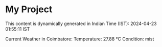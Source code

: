 # My Project

This content is dynamically generated in Indian Time (IST): 2024-04-23 01:55:11 IST


Current Weather in Coimbatore:
Temperature: 27.88 °C
Condition: mist
